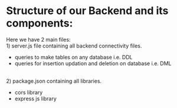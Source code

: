 # Structure of our Backend and its components:
Here we have 2 main files:
<br> 1) server.js file containing all backend connectivity files.
* queries to make tables on any database i.e. DDL
* queries for insertion updation and deletion on database i.e. DML

<br> 2) package.json containing all libraries.
* cors library
* express js library

